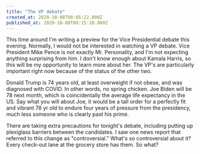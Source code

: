 ```yaml
---
title: "The VP debate"
created_at: 2020-10-08T08:05:22.000Z
published_at: 2020-10-08T08:15:10.000Z
---
```

This time around I'm writing a preview for the Vice Presidential debate this evening. Normally, I would not be interested in watching a VP debate. Vice President Mike Pence is not exactly Mr. Personality, and I'm not expecting anything surprising from him. I don't know enough about Kamala Harris, so this will be my opportunity to learn more about her. The VP's are particularly important right now because of the status of the other two.

Donald Trump is 74 years old, at least overweight if not obese, and was diagnosed with COVID. In other words, no spring chicken. Joe Biden will be 78 next month, which is coincidentally the average life expectancy in the US. Say what you will about Joe, it would be a tall order for a perfectly fit and vibrant 78 yr old to endure four years of pressure from the presidency, much less someone who is clearly past his prime.

There are taking extra precautions for tonight's debate, including putting up plexiglass barriers between the candidates. I saw one news report that referred to this change as "controversial." What's so controversial about it? Every check-out lane at the grocery store has them. So what?
